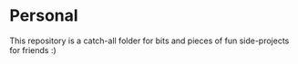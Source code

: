 # Personal
This repository is a catch-all folder for bits and pieces of fun side-projects for friends :) 
